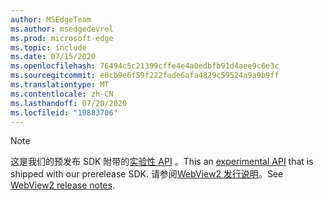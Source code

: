 ```yaml
---
author: MSEdgeTeam
ms.author: msedgedevrel
ms.prod: microsoft-edge
ms.topic: include
ms.date: 07/15/2020
ms.openlocfilehash: 76494c5c21399cffe4e4a0edbfb91d4aee9c6e3c
ms.sourcegitcommit: e0cb9e6f59f222fade6afa4829c59524a9a9b9ff
ms.translationtype: MT
ms.contentlocale: zh-CN
ms.lasthandoff: 07/20/2020
ms.locfileid: "10883706"
---
```

> [!NOTE]
> <span data-ttu-id="ebdcc-101">这是我们的预发布 SDK 附带的[实验性 API][ExperimentalAPIs] 。</span><span class="sxs-lookup"><span data-stu-id="ebdcc-101">This an [experimental API][ExperimentalAPIs] that is shipped with our prerelease SDK.</span></span> <span data-ttu-id="ebdcc-102">请参阅[WebView2 发行说明][WebView2ReleaseNotes]。</span><span class="sxs-lookup"><span data-stu-id="ebdcc-102">See [WebView2 release notes][WebView2ReleaseNotes].</span></span>

<!-- image links -->  

<!-- links -->  

[WebView2ReleaseNotes]: /microsoft-edge/webview2/releasenotes "WebView2 发行说明"
[ExperimentalAPIs]: /microsoft-edge/webview2/concepts/versioning#experimental-apis "实验性 Api"
